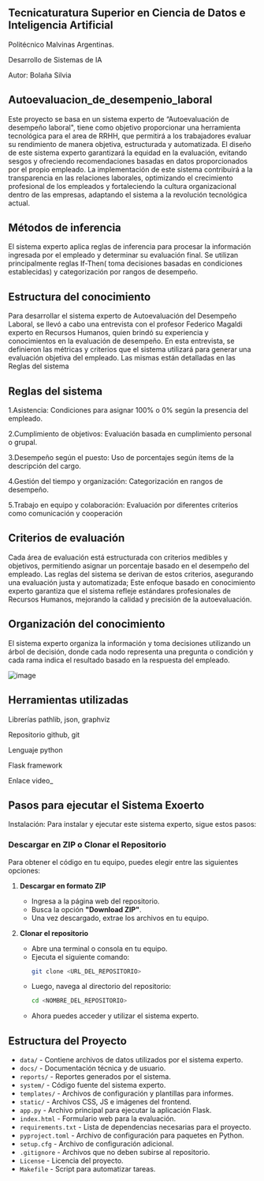 ## Tecnicaturatura Superior en Ciencia de Datos e Inteligencia Artificial

Politécnico Malvinas Argentinas.

Desarrollo de Sistemas de IA

Autor: Bolaña Silvia

## Autoevaluacion_de_desempenio_laboral



Este proyecto se basa en un sistema experto de “Autoevaluación de desempeño laboral", tiene como objetivo proporcionar una herramienta tecnológica para el area de RRHH, que permitirá a los trabajadores evaluar su rendimiento de manera objetiva, estructurada y automatizada. El diseño de este sistema experto garantizará la equidad en la evaluación, evitando sesgos y ofreciendo recomendaciones basadas en datos proporcionados por el propio empleado. La implementación de este sistema contribuirá a la transparencia en las relaciones laborales, optimizando el crecimiento profesional de los empleados y fortaleciendo la cultura organizacional dentro de las empresas, adaptando el sistema a la revolución tecnológica actual.

## Métodos de inferencia

El sistema experto aplica reglas de inferencia para procesar la información ingresada por el empleado y determinar su evaluación final. Se utilizan principalmente reglas If-Then( toma decisiones basadas en condiciones establecidas) y categorización por rangos de desempeño.

## Estructura del conocimiento

Para desarrollar el sistema experto de Autoevaluación del Desempeño Laboral, se llevó a cabo una entrevista con el profesor Federico Magaldi experto en Recursos Humanos, quien brindó su experiencia y conocimientos en la evaluación de desempeño. En esta entrevista, se definieron las métricas y criterios que el sistema utilizará para generar una evaluación objetiva del empleado. Las mismas están detalladas en las Reglas del sistema 

## Reglas del sistema

   1.Asistencia: Condiciones para asignar 100% o 0% según la presencia del empleado.    

   2.Cumplimiento de objetivos: Evaluación basada en cumplimiento personal o grupal. 

   3.Desempeño según el puesto: Uso de porcentajes según ítems de la descripción del cargo.

   4.Gestión del tiempo y organización: Categorización en rangos de desempeño.

   5.Trabajo en equipo y colaboración: Evaluación por diferentes criterios como comunicación y cooperación

## Criterios de evaluación

Cada área de evaluación está estructurada con criterios medibles y objetivos, permitiendo asignar un porcentaje basado en el desempeño del empleado. Las reglas del sistema se derivan de estos criterios, asegurando una evaluación justa y automatizada; Este enfoque basado en conocimiento experto garantiza que el sistema refleje estándares profesionales de Recursos Humanos, mejorando la calidad y precisión de la autoevaluación.

## Organización del conocimiento

El sistema experto organiza la información y toma decisiones utilizando un árbol de decisión, donde cada nodo representa una pregunta o condición y cada rama indica el resultado basado en la respuesta del empleado.

![image](https://github.com/user-attachments/assets/91a86160-8d80-4a75-87dc-a925100abaf6)




## Herramientas utilizadas
Librerías pathlib, json, graphviz

Repositorio github, git

Lenguaje python

Flask framework

Enlace video_

## Pasos para ejecutar el Sistema Exoerto

Instalación:
Para instalar y ejecutar este sistema experto, sigue estos pasos:

### Descargar en ZIP o Clonar el Repositorio

Para obtener el código en tu equipo, puedes elegir entre las siguientes opciones:

1. **Descargar en formato ZIP**  
   - Ingresa a la página web del repositorio.  
   - Busca la opción **"Download ZIP"**.  
   - Una vez descargado, extrae los archivos en tu equipo.  

2. **Clonar el repositorio**  
   - Abre una terminal o consola en tu equipo.  
   - Ejecuta el siguiente comando:  
     ```bash
     git clone <URL_DEL_REPOSITORIO>
     ```
   - Luego, navega al directorio del repositorio:  
     ```bash
     cd <NOMBRE_DEL_REPOSITORIO>
     ```
   - Ahora puedes acceder y utilizar el sistema experto.  



                                  


## Estructura del Proyecto

- `data/` - Contiene archivos de datos utilizados por el sistema experto.  
- `docs/` - Documentación técnica y de usuario.  
- `reports/` - Reportes generados por el sistema.  
- `system/` - Código fuente del sistema experto.  
- `templates/` - Archivos de configuración y plantillas para informes.  
- `static/` - Archivos CSS, JS e imágenes del frontend.  
- `app.py` - Archivo principal para ejecutar la aplicación Flask.  
- `index.html` - Formulario web para la evaluación.  
- `requirements.txt` - Lista de dependencias necesarias para el proyecto.  
- `pyproject.toml` - Archivo de configuración para paquetes en Python.  
- `setup.cfg` - Archivo de configuración adicional.  
- `.gitignore` - Archivos que no deben subirse al repositorio.  
- `License` - Licencia del proyecto.  
- `Makefile` - Script para automatizar tareas.  
